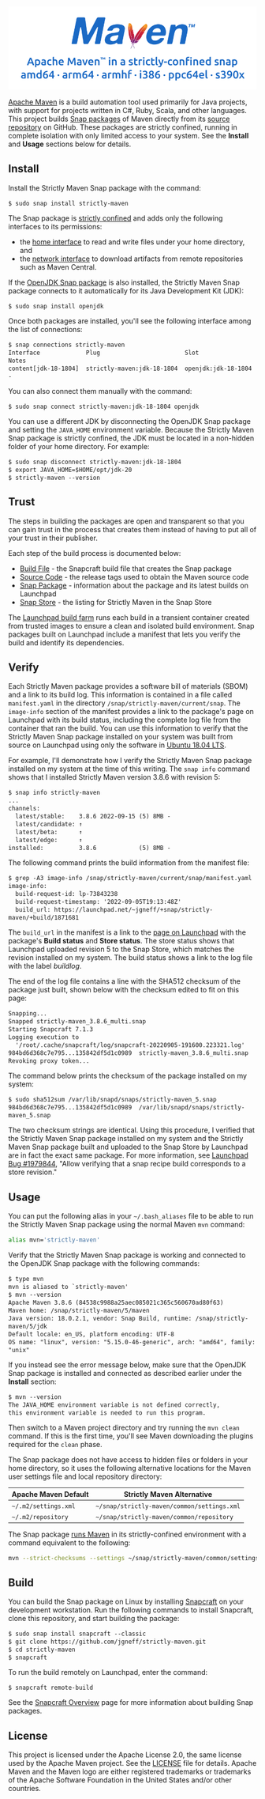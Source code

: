 ![Strictly Maven: Apache Maven™ in a strictly-confined snap](images/banner.svg)

[Apache Maven](https://maven.apache.org) is a build automation tool used primarily for Java projects, with support for projects written in C#, Ruby, Scala, and other languages. This project builds [Snap packages](https://snapcraft.io/strictly-maven) of Maven directly from its [source repository](https://github.com/apache/maven) on GitHub. These packages are strictly confined, running in complete isolation with only limited access to your system. See the **Install** and **Usage** sections below for details.

## Install

Install the Strictly Maven Snap package with the command:

```console
$ sudo snap install strictly-maven
```

The Snap package is [strictly confined](https://snapcraft.io/docs/snap-confinement) and adds only the following interfaces to its permissions:

* the [home interface](https://snapcraft.io/docs/home-interface) to read and write files under your home directory, and
* the [network interface](https://snapcraft.io/docs/network-interface) to download artifacts from remote repositories such as Maven Central.

If the [OpenJDK Snap package](https://snapcraft.io/openjdk) is also installed, the Strictly Maven Snap package connects to it automatically for its Java Development Kit (JDK):

```console
$ sudo snap install openjdk
```

Once both packages are installed, you'll see the following interface among the list of connections:

```console
$ snap connections strictly-maven
Interface             Plug                        Slot                 Notes
content[jdk-18-1804]  strictly-maven:jdk-18-1804  openjdk:jdk-18-1804  -
```

You can also connect them manually with the command:

```console
$ sudo snap connect strictly-maven:jdk-18-1804 openjdk
```

You can use a different JDK by disconnecting the OpenJDK Snap package and setting the `JAVA_HOME` environment variable. Because the Strictly Maven Snap package is strictly confined, the JDK must be located in a non-hidden folder of your home directory. For example:

```console
$ sudo snap disconnect strictly-maven:jdk-18-1804
$ export JAVA_HOME=$HOME/opt/jdk-20
$ strictly-maven --version
```

## Trust

The steps in building the packages are open and transparent so that you can gain trust in the process that creates them instead of having to put all of your trust in their publisher.

Each step of the build process is documented below:

* [Build File](snap/snapcraft.yaml) - the Snapcraft build file that creates the Snap package
* [Source Code](https://github.com/apache/maven/tags) - the release tags used to obtain the Maven source code
* [Snap Package](https://launchpad.net/~jgneff/+snap/strictly-maven) - information about the package and its latest builds on Launchpad
* [Snap Store](https://snapcraft.io/strictly-maven) - the listing for Strictly Maven in the Snap Store

The [Launchpad build farm](https://launchpad.net/builders) runs each build in a transient container created from trusted images to ensure a clean and isolated build environment. Snap packages built on Launchpad include a manifest that lets you verify the build and identify its dependencies.

## Verify

Each Strictly Maven package provides a software bill of materials (SBOM) and a link to its build log. This information is contained in a file called `manifest.yaml` in the directory `/snap/strictly-maven/current/snap`. The `image-info` section of the manifest provides a link to the package's page on Launchpad with its build status, including the complete log file from the container that ran the build. You can use this information to verify that the Strictly Maven Snap package installed on your system was built from source on Launchpad using only the software in [Ubuntu 18.04 LTS](https://cloud-images.ubuntu.com/bionic/current/).

For example, I'll demonstrate how I verify the Strictly Maven Snap package installed on my system at the time of this writing. The `snap info` command shows that I installed Strictly Maven version 3.8.6 with revision 5:

```console
$ snap info strictly-maven
...
channels:
  latest/stable:    3.8.6 2022-09-15 (5) 8MB -
  latest/candidate: ↑
  latest/beta:      ↑
  latest/edge:      ↑
installed:          3.8.6            (5) 8MB -
```

The following command prints the build information from the manifest file:

```console
$ grep -A3 image-info /snap/strictly-maven/current/snap/manifest.yaml
image-info:
  build-request-id: lp-73843238
  build-request-timestamp: '2022-09-05T19:13:48Z'
  build_url: https://launchpad.net/~jgneff/+snap/strictly-maven/+build/1871681
```

The `build_url` in the manifest is a link to the [page on Launchpad](https://launchpad.net/~jgneff/+snap/strictly-maven/+build/1871681) with the package's **Build status** and **Store status**. The store status shows that Launchpad uploaded revision 5 to the Snap Store, which matches the revision installed on my system. The build status shows a link to the log file with the label *buildlog*.

The end of the log file contains a line with the SHA512 checksum of the package just built, shown below with the checksum edited to fit on this page:

```
Snapping...
Snapped strictly-maven_3.8.6_multi.snap
Starting Snapcraft 7.1.3
Logging execution to
  '/root/.cache/snapcraft/log/snapcraft-20220905-191600.223321.log'
984bd6d368c7e795...135842df5d1c0989  strictly-maven_3.8.6_multi.snap
Revoking proxy token...
```

The command below prints the checksum of the package installed on my system:

```console
$ sudo sha512sum /var/lib/snapd/snaps/strictly-maven_5.snap
984bd6d368c7e795...135842df5d1c0989  /var/lib/snapd/snaps/strictly-maven_5.snap
```

The two checksum strings are identical. Using this procedure, I verified that the Strictly Maven Snap package installed on my system and the Strictly Maven Snap package built and uploaded to the Snap Store by Launchpad are in fact the exact same package. For more information, see [Launchpad Bug #1979844](https://bugs.launchpad.net/launchpad/+bug/1979844), "Allow verifying that a snap recipe build corresponds to a store revision."

## Usage

You can put the following alias in your `~/.bash_aliases` file to be able to run the Strictly Maven Snap package using the normal Maven `mvn` command:

```bash
alias mvn='strictly-maven'
```

Verify that the Strictly Maven Snap package is working and connected to the OpenJDK Snap package with the following commands:

```console
$ type mvn
mvn is aliased to `strictly-maven'
$ mvn --version
Apache Maven 3.8.6 (84538c9988a25aec085021c365c560670ad80f63)
Maven home: /snap/strictly-maven/5/maven
Java version: 18.0.2.1, vendor: Snap Build, runtime: /snap/strictly-maven/5/jdk
Default locale: en_US, platform encoding: UTF-8
OS name: "linux", version: "5.15.0-46-generic", arch: "amd64", family: "unix"
```

If you instead see the error message below, make sure that the OpenJDK Snap package is installed and connected as described earlier under the **Install** section:

```console
$ mvn --version
The JAVA_HOME environment variable is not defined correctly,
this environment variable is needed to run this program.
```

Then switch to a Maven project directory and try running the `mvn clean` command. If this is the first time, you'll see Maven downloading the plugins required for the `clean` phase.

The Snap package does not have access to hidden files or folders in your home directory, so it uses the following alternative locations for the Maven user settings file and local repository directory:

| Apache Maven Default | Strictly Maven Alternative |
|----------------------|----------------------------|
| `~/.m2/settings.xml` | `~/snap/strictly-maven/common/settings.xml` |
| `~/.m2/repository`   | `~/snap/strictly-maven/common/repository`   |

The Snap package [runs Maven](bin/maven.sh) in its strictly-confined environment with a command equivalent to the following:

```bash
mvn --strict-checksums --settings ~/snap/strictly-maven/common/settings.xml "$@"
```

## Build

You can build the Snap package on Linux by installing [Snapcraft](https://snapcraft.io/snapcraft) on your development workstation. Run the following commands to install Snapcraft, clone this repository, and start building the package:

```console
$ sudo snap install snapcraft --classic
$ git clone https://github.com/jgneff/strictly-maven.git
$ cd strictly-maven
$ snapcraft
```

To run the build remotely on Launchpad, enter the command:

```console
$ snapcraft remote-build
```

See the [Snapcraft Overview](https://snapcraft.io/docs/snapcraft-overview) page for more information about building Snap packages.

## License

This project is licensed under the Apache License 2.0, the same license used by the Apache Maven project. See the [LICENSE](LICENSE) file for details. Apache Maven and the Maven logo are either registered trademarks or trademarks of the Apache Software Foundation in the United States and/or other countries.

